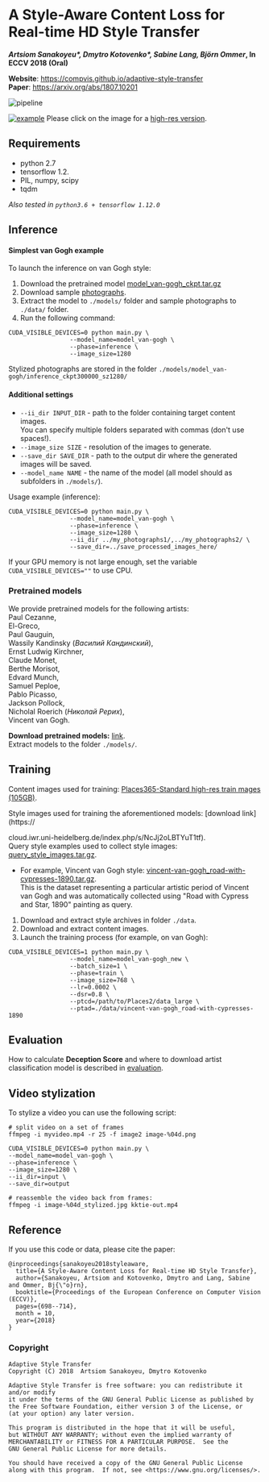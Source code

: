 # A Style-Aware Content Loss for Real-time HD Style Transfer
***Artsiom Sanakoyeu\*, Dmytro Kotovenko\*, Sabine Lang, Björn Ommer*, In ECCV 2018 (Oral)**

**Website**: https://compvis.github.io/adaptive-style-transfer   
**Paper**: https://arxiv.org/abs/1807.10201

![pipeline](https://compvis.github.io/adaptive-style-transfer/images/eccv_pipeline_diagram_new_symbols_v2_4.jpg "Method pipeline")


[![example](https://compvis.github.io/adaptive-style-transfer/images/adaptive-style-transfer_chart_1800px.jpg "Stylization")](https://compvis.github.io/adaptive-style-transfer/images/adaptive-style-transfer_chart.jpg)
Please click on the image for a [high-res version](https://compvis.github.io/adaptive-style-transfer/images/adaptive-style-transfer_chart.jpg).

## Requirements
- python 2.7
- tensorflow 1.2.
- PIL, numpy, scipy
- tqdm

*Also tested in `python3.6 + tensorflow 1.12.0`*

## Inference 
#### Simplest van Gogh example
To launch the inference on van Gogh style:
1. Download the pretrained model [model_van-gogh_ckpt.tar.gz](https://drive.google.com/file/d/1JDLRlCsiEt4wrV1eGUkeq_j89WasilvR/view?usp=sharing) 
2. Download sample [photographs](https://drive.google.com/file/d/1BqTzKKCCJ3W778hPddiv8_4WyELChzxo/view?usp=sharing).  
3. Extract the model to `./models/` folder and sample photographs to `./data/` folder.  
4. Run the following command:
```
CUDA_VISIBLE_DEVICES=0 python main.py \
                 --model_name=model_van-gogh \
                 --phase=inference \
                 --image_size=1280
```
Stylized photographs are stored in the folder `./models/model_van-gogh/inference_ckpt300000_sz1280/`

#### Additional settings
- `--ii_dir INPUT_DIR` - path to the folder containing target content images.  
You can specify multiple folders separated with commas (don't use spaces!).  
- `--image_size SIZE` -  resolution of the images to generate. 
- `--save_dir SAVE_DIR` - path to the output dir where the generated images will be saved.
- `--model_name NAME` - the name of the model (all model should as subfolders in `./models/`).
    
Usage example (inference):
```
CUDA_VISIBLE_DEVICES=0 python main.py \
                 --model_name=model_van-gogh \
                 --phase=inference \
                 --image_size=1280 \
                 --ii_dir ../my_photographs1/,../my_photographs2/ \
                 --save_dir=../save_processed_images_here/
``` 
If your GPU memory is not large enough, set the variable `CUDA_VISIBLE_DEVICES=""` to use CPU. 

### Pretrained models
We provide pretrained models for the following artists:  
Paul Cezanne,  
El-Greco,  
Paul Gauguin,  
Wassily Kandinsky (_Василий Кандинский_),  
Ernst Ludwig Kirchner,  
Claude Monet,  
Berthe Morisot,  
Edvard Munch,  
Samuel Peploe,  
Pablo Picasso,  
Jackson Pollock,  
Nicholal Roerich (_Николай Рерих_),  
Vincent van Gogh.   

**Download pretrained models:** [link](https://drive.google.com/drive/folders/1SrWcmpZXXZ2gh821a0MUApNKO8Rm69ku?usp=sharing).  
Extract models to the folder `./models/`. 

    
## Training

Content images used for training: [Places365-Standard high-res train mages (105GB)](http://data.csail.mit.edu/places/places365/train_large_places365standard.tar).  

Style images used for training the aforementioned models: [download link](https://





cloud.iwr.uni-heidelberg.de/index.php/s/NcJj2oLBTYuT1tf).    
Query style examples used to collect style images: [query_style_images.tar.gz](https://yadi.sk/d/5sormJouqyuI4A).

- For example, Vincent van Gogh style: [vincent-van-gogh_road-with-cypresses-1890.tar.gz](https://drive.google.com/file/d/1Ld-Xwx7qZpB1MHuLgnx8SD13gDdmZqnD/view?usp=sharing).  
This is the dataset representing a particular artistic period of Vincent van Gogh and was automatically collected using "Road with Cypress and Star, 1890" painting as query.


1. Download and extract style archives in folder `./data`.   
2. Download and extract content images.
3. Launch the training process (for example, on van Gogh):
```
CUDA_VISIBLE_DEVICES=1 python main.py \
                 --model_name=model_van-gogh_new \
                 --batch_size=1 \
                 --phase=train \
                 --image_size=768 \
                 --lr=0.0002 \
                 --dsr=0.8 \
                 --ptcd=/path/to/Places2/data_large \
                 --ptad=./data/vincent-van-gogh_road-with-cypresses-1890
```                 

## Evaluation
How to calculate **Deception Score** and where to download artist classification model is described in [evaluation](evaluation).

## Video stylization
To stylize a video you can use the following script:

```
# split video on a set of frames
ffmpeg -i myvideo.mp4 -r 25 -f image2 image-%04d.png

CUDA_VISIBLE_DEVICES=0 python main.py \
--model_name=model_van-gogh \
--phase=inference \
--image_size=1280 \
--ii_dir=input \
--save_dir=output

# reassemble the video back from frames:
ffmpeg -i image-%04d_stylized.jpg kktie-out.mp4
```

## Reference

If you use this code or data, please cite the paper:
```
@inproceedings{sanakoyeu2018styleaware,
  title={A Style-Aware Content Loss for Real-time HD Style Transfer},
  author={Sanakoyeu, Artsiom and Kotovenko, Dmytro and Lang, Sabine and Ommer, Bj{\"o}rn},
  booktitle={Proceedings of the European Conference on Computer Vision (ECCV)},
  pages={698--714},
  month = 10,
  year={2018}
}
```

### Copyright
```
Adaptive Style Transfer  
Copyright (C) 2018  Artsiom Sanakoyeu, Dmytro Kotovenko  

Adaptive Style Transfer is free software: you can redistribute it and/or modify
it under the terms of the GNU General Public License as published by
the Free Software Foundation, either version 3 of the License, or
(at your option) any later version.

This program is distributed in the hope that it will be useful,
but WITHOUT ANY WARRANTY; without even the implied warranty of
MERCHANTABILITY or FITNESS FOR A PARTICULAR PURPOSE.  See the
GNU General Public License for more details.

You should have received a copy of the GNU General Public License
along with this program.  If not, see <https://www.gnu.org/licenses/>.
```
